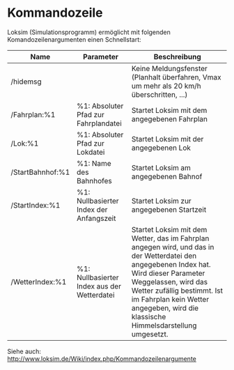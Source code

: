 # Kommandozeile

Loksim (Simulationsprogramm) ermöglicht mit folgenden Komandozeilenargumenten einen Schnellstart:

| Name | Parameter | Beschreibung |
|------|-----------|--------------|
| /hidemsg | | Keine Meldungsfenster (Planhalt überfahren, Vmax um mehr als 20 km/h überschritten, ...) |
| /Fahrplan:%1 | %1: Absoluter Pfad zur Fahrplandatei | Startet Loksim mit dem angegebenen Fahrplan |
| /Lok:%1 | %1: Absoluter Pfad zur Lokdatei | Startet Loksim mit der angegebenen Lok |
| /StartBahnhof:%1 | %1: Name des Bahnhofes | Startet Loksim am angegebenen Bahnof |
| /StartIndex:%1 | %1: Nullbasierter Index der Anfangszeit | Startet Loksim zur angegebenen Startzeit |
| /WetterIndex:%1 | %1: Nullbasierter Index aus der Wetterdatei | Startet Loksim mit dem Wetter, das im Fahrplan angegen wird, und das in der Wetterdatei den angegebenen Index hat. Wird dieser Parameter Weggelassen, wird das Wetter zufällig bestimmt. Ist im Fahrplan kein Wetter angegeben, wird die klassische Himmelsdarstellung umgesetzt. 

Siehe auch: http://www.loksim.de/Wiki/index.php/Kommandozeilenargumente
